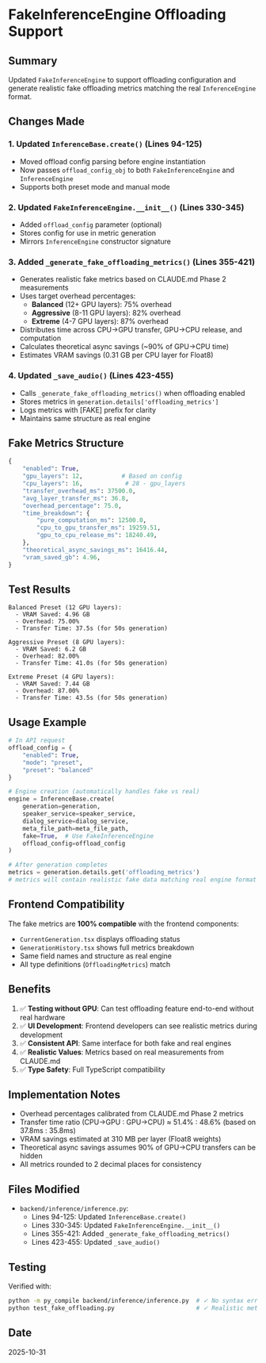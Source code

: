 # FakeInferenceEngine Offloading Support

## Summary

Updated `FakeInferenceEngine` to support offloading configuration and generate realistic fake offloading metrics matching the real `InferenceEngine` format.

## Changes Made

### 1. Updated `InferenceBase.create()` (Lines 94-125)
- Moved offload config parsing before engine instantiation
- Now passes `offload_config_obj` to both `FakeInferenceEngine` and `InferenceEngine`
- Supports both preset mode and manual mode

### 2. Updated `FakeInferenceEngine.__init__()` (Lines 330-345)
- Added `offload_config` parameter (optional)
- Stores config for use in metric generation
- Mirrors `InferenceEngine` constructor signature

### 3. Added `_generate_fake_offloading_metrics()` (Lines 355-421)
- Generates realistic fake metrics based on CLAUDE.md Phase 2 measurements
- Uses target overhead percentages:
  - **Balanced** (12+ GPU layers): 75% overhead
  - **Aggressive** (8-11 GPU layers): 82% overhead
  - **Extreme** (4-7 GPU layers): 87% overhead
- Distributes time across CPU→GPU transfer, GPU→CPU release, and computation
- Calculates theoretical async savings (~90% of GPU→CPU time)
- Estimates VRAM savings (0.31 GB per CPU layer for Float8)

### 4. Updated `_save_audio()` (Lines 423-455)
- Calls `_generate_fake_offloading_metrics()` when offloading enabled
- Stores metrics in `generation.details['offloading_metrics']`
- Logs metrics with [FAKE] prefix for clarity
- Maintains same structure as real engine

## Fake Metrics Structure

```python
{
    "enabled": True,
    "gpu_layers": 12,           # Based on config
    "cpu_layers": 16,            # 28 - gpu_layers
    "transfer_overhead_ms": 37500.0,
    "avg_layer_transfer_ms": 36.8,
    "overhead_percentage": 75.0,
    "time_breakdown": {
        "pure_computation_ms": 12500.0,
        "cpu_to_gpu_transfer_ms": 19259.51,
        "gpu_to_cpu_release_ms": 18240.49,
    },
    "theoretical_async_savings_ms": 16416.44,
    "vram_saved_gb": 4.96,
}
```

## Test Results

```
Balanced Preset (12 GPU layers):
  - VRAM Saved: 4.96 GB
  - Overhead: 75.00%
  - Transfer Time: 37.5s (for 50s generation)

Aggressive Preset (8 GPU layers):
  - VRAM Saved: 6.2 GB
  - Overhead: 82.00%
  - Transfer Time: 41.0s (for 50s generation)

Extreme Preset (4 GPU layers):
  - VRAM Saved: 7.44 GB
  - Overhead: 87.00%
  - Transfer Time: 43.5s (for 50s generation)
```

## Usage Example

```python
# In API request
offload_config = {
    "enabled": True,
    "mode": "preset",
    "preset": "balanced"
}

# Engine creation (automatically handles fake vs real)
engine = InferenceBase.create(
    generation=generation,
    speaker_service=speaker_service,
    dialog_service=dialog_service,
    meta_file_path=meta_file_path,
    fake=True,  # Use FakeInferenceEngine
    offload_config=offload_config
)

# After generation completes
metrics = generation.details.get('offloading_metrics')
# metrics will contain realistic fake data matching real engine format
```

## Frontend Compatibility

The fake metrics are **100% compatible** with the frontend components:
- `CurrentGeneration.tsx` displays offloading status
- `GenerationHistory.tsx` shows full metrics breakdown
- Same field names and structure as real engine
- All type definitions (`OffloadingMetrics`) match

## Benefits

1. ✅ **Testing without GPU**: Can test offloading feature end-to-end without real hardware
2. ✅ **UI Development**: Frontend developers can see realistic metrics during development
3. ✅ **Consistent API**: Same interface for both fake and real engines
4. ✅ **Realistic Values**: Metrics based on real measurements from CLAUDE.md
5. ✅ **Type Safety**: Full TypeScript compatibility

## Implementation Notes

- Overhead percentages calibrated from CLAUDE.md Phase 2 metrics
- Transfer time ratio (CPU→GPU : GPU→CPU) ≈ 51.4% : 48.6% (based on 37.8ms : 35.8ms)
- VRAM savings estimated at 310 MB per layer (Float8 weights)
- Theoretical async savings assumes 90% of GPU→CPU transfers can be hidden
- All metrics rounded to 2 decimal places for consistency

## Files Modified

- `backend/inference/inference.py`:
  - Lines 94-125: Updated `InferenceBase.create()`
  - Lines 330-345: Updated `FakeInferenceEngine.__init__()`
  - Lines 355-421: Added `_generate_fake_offloading_metrics()`
  - Lines 423-455: Updated `_save_audio()`

## Testing

Verified with:
```bash
python -m py_compile backend/inference/inference.py  # ✓ No syntax errors
python test_fake_offloading.py                       # ✓ Realistic metrics generated
```

## Date

2025-10-31
